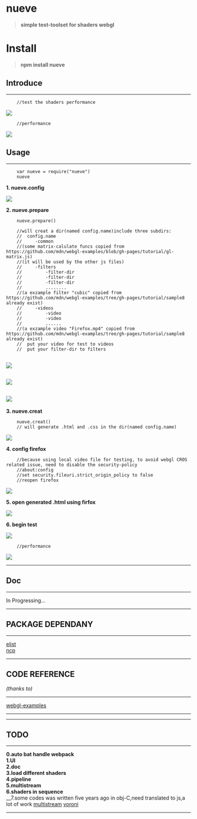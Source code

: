 # nueve
>__simple test-toolset  for shaders webgl__

# Install

>__npm install nueve__


## Introduce
----------------
        //test the shaders performance
![](/doc/images/nueve.test.1.gif) 

        //performance
![](/doc/images/nueve.test.2.png)        



## Usage
-------------------------------------------------------

        var nueve = require("nueve")
        nueve

__1. nueve.config__  

![](/doc/images/nueve.config.0.png)


__2. nueve.prepare__
        
        nueve.prepare()
        
        //will creat a dir(named config.name)include three subdirs: 
        //  config.name
        //     -common
        //(some matrix-calulate funcs copied from https://github.com/mdn/webgl-examples/blob/gh-pages/tutorial/gl-matrix.js)
        //(it will be used by the other js files)
        //     -filters
        //         -filter-dir
        //         -filter-dir
        //         -filter-dir
        //         ........
        //(a exzample filter "cubic" copied from https://github.com/mdn/webgl-examples/tree/gh-pages/tutorial/sample8 already exist)
        //     -videos
        //         -video
        //         -video
        //         ......
        //(a exzample video "Firefox.mp4" copied from https://github.com/mdn/webgl-examples/tree/gh-pages/tutorial/sample8 already exist)
        //  put your video for test to videos
        //  put your filter-dir to filters
        


![](/doc/images/nueve.prepare.0.png)
-----------------------------------------------------------------------------------------
![](/doc/images/nueve.prepare.1.png)
------------------------------------------------------------------------------------------
![](/doc/images/nueve.prepare.2.png)
------------------------------------------------------------------------------------------

        
__3. nueve.creat__

        nueve.creat()
        // will generate .html and .css in the dir(named config.name)

![](/doc/images/nueve.creat.0.png)


__4. config firefox__

        //because using local video file for testing, to avoid webgl CROS related issue, need to disable the security-policy
        //about:config
        //set security.fileuri.strict_origin_policy to false
        //reopen firefox

![](/doc/images/nueve.firfox.0.png)


__5. open generated .html using firfox__

![](/doc/images/nueve.open.0.png)

__6. begin test__

![](/doc/images/nueve.test.1.gif)
  
        //performance
![](/doc/images/nueve.test.2.png)
        
-------------------------------------------------------

## Doc 
-------------------------------------------------------

In Progressing...
        

        

-------------------------------------------------------


## PACKAGE DEPENDANY

---------------------------------------------------------
[elist](https://www.npmjs.com/package/elist)<br>
[ncp](https://www.npmjs.com/package/ncp)<br>

----------------------------------------------------------

## CODE REFERENCE
_(thanks to)_

------------------------------------------------------------------
[webgl-examples](https://github.com/mdn/webgl-examples)  

--------------------------------------------------------------------


----------------------------------------------


## TODO
-----------------------------------------------
__0.auto bat handle webpack__<br>
__1.UI__<br>
__2.doc__<br>
__3.load different shaders__<br>
__4.pipeline__<br>
__5.multistream__<br>
__6.shaders in sequence__<br>
__7.some codes was written five years ago in obj-C,need translated to js,a lot of work
[multistream](https://github.com/ihgazni/VTUtils.git)
[voroni](https://github.com/ihgazni/voronoi_modified_GPUImage)

-----------------------------------------------
